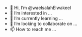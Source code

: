 - 👋 Hi, I’m @waelsalahElwakeel
- 👀 I’m interested in ...
- 🌱 I’m currently learning ...
- 💞️ I’m looking to collaborate on ...
- 📫 How to reach me ...

<!---
waelsalahElwakeel/waelsalahElwakeel is a ✨ special ✨ repository because its `README.md` (this file) appears on your GitHub profile.
You can click the Preview link to take a look at your changes.
--->
